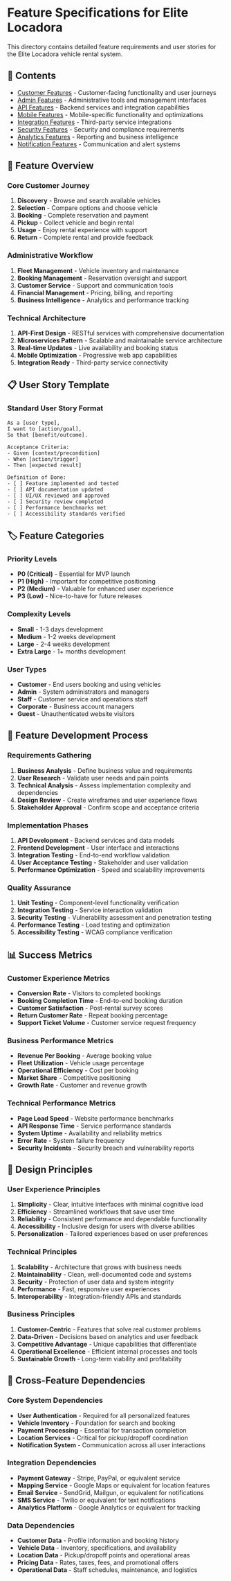 # Feature Specifications for Elite Locadora

This directory contains detailed feature requirements and user stories for the Elite Locadora vehicle rental system.

## 📁 Contents

- [Customer Features](customer-features.md) - Customer-facing functionality and user journeys
- [Admin Features](admin-features.md) - Administrative tools and management interfaces
- [API Features](api-features.md) - Backend services and integration capabilities
- [Mobile Features](mobile-features.md) - Mobile-specific functionality and optimizations
- [Integration Features](integration-features.md) - Third-party service integrations
- [Security Features](security-features.md) - Security and compliance requirements
- [Analytics Features](analytics-features.md) - Reporting and business intelligence
- [Notification Features](notification-features.md) - Communication and alert systems

## 🎯 Feature Overview

### Core Customer Journey
1. **Discovery** - Browse and search available vehicles
2. **Selection** - Compare options and choose vehicle
3. **Booking** - Complete reservation and payment
4. **Pickup** - Collect vehicle and begin rental
5. **Usage** - Enjoy rental experience with support
6. **Return** - Complete rental and provide feedback

### Administrative Workflow
1. **Fleet Management** - Vehicle inventory and maintenance
2. **Booking Management** - Reservation oversight and support
3. **Customer Service** - Support and communication tools
4. **Financial Management** - Pricing, billing, and reporting
5. **Business Intelligence** - Analytics and performance tracking

### Technical Architecture
1. **API-First Design** - RESTful services with comprehensive documentation
2. **Microservices Pattern** - Scalable and maintainable service architecture
3. **Real-time Updates** - Live availability and booking status
4. **Mobile Optimization** - Progressive web app capabilities
5. **Integration Ready** - Third-party service connectivity

## 📋 User Story Template

### Standard User Story Format
```
As a [user type],
I want to [action/goal],
So that [benefit/outcome].

Acceptance Criteria:
- Given [context/precondition]
- When [action/trigger]
- Then [expected result]

Definition of Done:
- [ ] Feature implemented and tested
- [ ] API documentation updated
- [ ] UI/UX reviewed and approved
- [ ] Security review completed
- [ ] Performance benchmarks met
- [ ] Accessibility standards verified
```

## 🏷️ Feature Categories

### Priority Levels
- **P0 (Critical)** - Essential for MVP launch
- **P1 (High)** - Important for competitive positioning
- **P2 (Medium)** - Valuable for enhanced user experience
- **P3 (Low)** - Nice-to-have for future releases

### Complexity Levels
- **Small** - 1-3 days development
- **Medium** - 1-2 weeks development
- **Large** - 2-4 weeks development
- **Extra Large** - 1+ months development

### User Types
- **Customer** - End users booking and using vehicles
- **Admin** - System administrators and managers
- **Staff** - Customer service and operations staff
- **Corporate** - Business account managers
- **Guest** - Unauthenticated website visitors

## 🔄 Feature Development Process

### Requirements Gathering
1. **Business Analysis** - Define business value and requirements
2. **User Research** - Validate user needs and pain points
3. **Technical Analysis** - Assess implementation complexity and dependencies
4. **Design Review** - Create wireframes and user experience flows
5. **Stakeholder Approval** - Confirm scope and acceptance criteria

### Implementation Phases
1. **API Development** - Backend services and data models
2. **Frontend Development** - User interface and interactions
3. **Integration Testing** - End-to-end workflow validation
4. **User Acceptance Testing** - Stakeholder and user validation
5. **Performance Optimization** - Speed and scalability improvements

### Quality Assurance
1. **Unit Testing** - Component-level functionality verification
2. **Integration Testing** - Service interaction validation
3. **Security Testing** - Vulnerability assessment and penetration testing
4. **Performance Testing** - Load testing and optimization
5. **Accessibility Testing** - WCAG compliance verification

## 📊 Success Metrics

### Customer Experience Metrics
- **Conversion Rate** - Visitors to completed bookings
- **Booking Completion Time** - End-to-end booking duration
- **Customer Satisfaction** - Post-rental survey scores
- **Return Customer Rate** - Repeat booking percentage
- **Support Ticket Volume** - Customer service request frequency

### Business Performance Metrics
- **Revenue Per Booking** - Average booking value
- **Fleet Utilization** - Vehicle usage percentage
- **Operational Efficiency** - Cost per booking
- **Market Share** - Competitive positioning
- **Growth Rate** - Customer and revenue growth

### Technical Performance Metrics
- **Page Load Speed** - Website performance benchmarks
- **API Response Time** - Service performance standards
- **System Uptime** - Availability and reliability metrics
- **Error Rate** - System failure frequency
- **Security Incidents** - Security breach and vulnerability reports

## 🎨 Design Principles

### User Experience Principles
1. **Simplicity** - Clear, intuitive interfaces with minimal cognitive load
2. **Efficiency** - Streamlined workflows that save user time
3. **Reliability** - Consistent performance and dependable functionality
4. **Accessibility** - Inclusive design for users with diverse abilities
5. **Personalization** - Tailored experiences based on user preferences

### Technical Principles
1. **Scalability** - Architecture that grows with business needs
2. **Maintainability** - Clean, well-documented code and systems
3. **Security** - Protection of user data and system integrity
4. **Performance** - Fast, responsive user experiences
5. **Interoperability** - Integration-friendly APIs and standards

### Business Principles
1. **Customer-Centric** - Features that solve real customer problems
2. **Data-Driven** - Decisions based on analytics and user feedback
3. **Competitive Advantage** - Unique capabilities that differentiate
4. **Operational Excellence** - Efficient internal processes and tools
5. **Sustainable Growth** - Long-term viability and profitability

## 🔗 Cross-Feature Dependencies

### Core System Dependencies
- **User Authentication** - Required for all personalized features
- **Vehicle Inventory** - Foundation for search and booking
- **Payment Processing** - Essential for transaction completion
- **Location Services** - Critical for pickup/dropoff coordination
- **Notification System** - Communication across all user interactions

### Integration Dependencies
- **Payment Gateway** - Stripe, PayPal, or equivalent service
- **Mapping Service** - Google Maps or equivalent for location features
- **Email Service** - SendGrid, Mailgun, or equivalent for notifications
- **SMS Service** - Twilio or equivalent for text notifications
- **Analytics Platform** - Google Analytics or equivalent for tracking

### Data Dependencies
- **Customer Data** - Profile information and booking history
- **Vehicle Data** - Inventory, specifications, and availability
- **Location Data** - Pickup/dropoff points and operational areas
- **Pricing Data** - Rates, taxes, fees, and promotional offers
- **Operational Data** - Staff schedules, maintenance, and logistics
